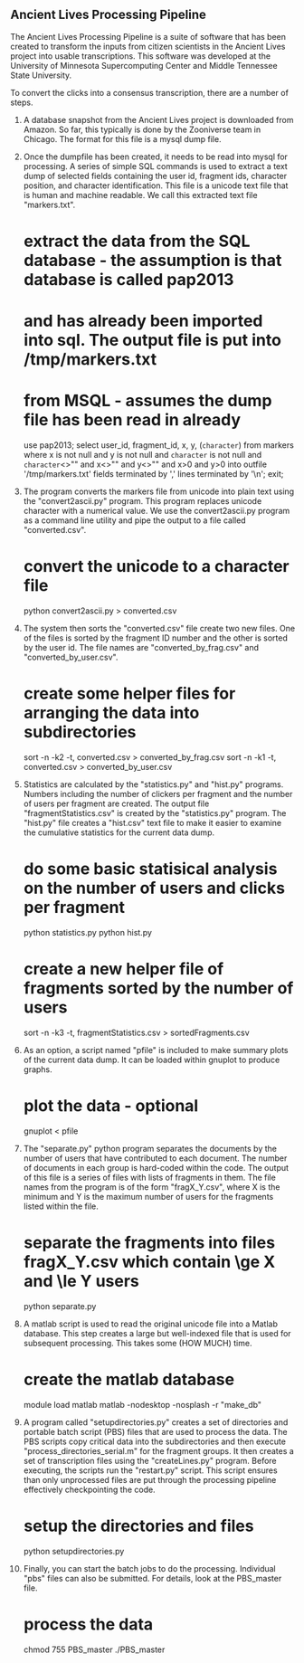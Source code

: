 Ancient Lives Processing Pipeline
-----------------------------------

The Ancient Lives Processing Pipeline is a suite of software that has been created to transform the inputs from citizen scientists in the Ancient Lives project into usable transcriptions.   This software was developed at the University of Minnesota Supercomputing Center and Middle Tennessee State University.

To convert the clicks into a consensus transcription, there are a number of steps.   

1) A database snapshot from the Ancient Lives project is downloaded from Amazon. So far, this typically is done by the Zooniverse team in Chicago.   The format for this file is a mysql dump file. 



2) Once the dumpfile has been created, it needs to be read into mysql for processing.   A series of simple SQL commands is used to extract a text dump of selected fields containing the user id, fragment ids, character position, and character identification.   This file is a unicode text file that is human and machine readable.   We call this extracted text file "markers.txt".

	# extract the data from the SQL database - the assumption is that database is called pap2013 
	# and has already been imported into sql.   The output file is put into /tmp/markers.txt
	
	# from MSQL - assumes the dump file has been read in already
	use pap2013;
	select user_id, fragment_id, x, y, (`character`) from markers where x is not null and y is not null and `character` is not null and `character`<>"" and x<>"" and y<>"" and x>0 and y>0
	into outfile '/tmp/markers.txt'
	fields terminated by ','
	lines terminated by '\n';
	exit;


3) The program converts the markers file from unicode into plain text using the "convert2ascii.py" program.   This program replaces unicode character with a numerical value.  We use the convert2ascii.py program as a command line utility and pipe the output to a file called "converted.csv".


	# convert the unicode to a character file
	python convert2ascii.py > converted.csv



4) The system then sorts the "converted.csv" file create two new files.   One of the files is sorted by the fragment ID number and the other is sorted by the user id.   The file names are "converted_by_frag.csv" and "converted_by_user.csv".   


	# create some helper files for arranging the data into subdirectories
	sort -n -k2 -t,  converted.csv > converted_by_frag.csv
	sort -n -k1 -t,  converted.csv > converted_by_user.csv



5) Statistics are calculated by the "statistics.py" and "hist.py" programs.   Numbers including the number of clickers per fragment and the number of users per fragment are created.   The output file "fragmentStatistics.csv" is created by the "statistics.py" program.   The "hist.py" file creates a "hist.csv" text file to make it easier to examine the cumulative statistics for the current data dump.


	# do some basic statisical analysis on the number of users and clicks per fragment
	python statistics.py
	python hist.py
	
	# create a new helper file of fragments sorted by the number of users
	sort -n -k3 -t, fragmentStatistics.csv > sortedFragments.csv 




6) As an option, a script named "pfile" is included to make summary plots of the current data dump.   It can be loaded within gnuplot to produce graphs.

	# plot the data - optional
	gnuplot < pfile
	
	
	
	
7) The "separate.py" python program separates the documents by the number of users that have contributed to each document.   The number of documents in each group is hard-coded within the code.   The output of this file is a series of files with lists of fragments in them.  The file names from the program is of the form "fragX_Y.csv", where X is the minimum and Y is the maximum number of users for the fragments listed within the file.   


	# separate the fragments into files fragX_Y.csv which contain \ge X and \le Y users
	python separate.py




8) A matlab script is used to read the original unicode file into a Matlab database.   This step creates a large but well-indexed file that is used for subsequent processing.   This takes some (HOW MUCH) time.

	# create the matlab database
	module load matlab
	matlab -nodesktop -nosplash -r "make_db"

9) A program called "setupdirectories.py" creates a set of directories and portable batch script (PBS) files that are used to process the data.   The PBS scripts copy critical data into the subdirectories and then execute "process_directories_serial.m" for the fragment groups.   It then creates a set of transcription files using the "createLines.py" program.   Before executing, the scripts run the "restart.py" script.  This script ensures than only unprocessed files are put through the processing pipeline effectively checkpointing the code.


	# setup the directories and files
	python setupdirectories.py


10) Finally, you can start the batch jobs to do the processing.   Individual "pbs" files can also be submitted.   For details, look at the PBS_master file.


	# process the data
	chmod 755 PBS_master
	./PBS_master
 
